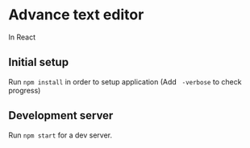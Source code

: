 # Advance text editor
In React

## Initial setup
Run `npm install` in order to setup application (Add ` -verbose` to check progress)

## Development server
Run `npm start` for a dev server.